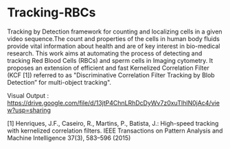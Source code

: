# Tracking-RBCs

Tracking by Detection framework for counting and localizing cells in a given video sequence.The count and properties of the cells in human body fluids provide vital information about health and are of   key  interest  in bio-medical research. This  work aims at automating the process of detecting and tracking Red Blood Cells (RBCs) and sperm cells in Imaging cytometry. It  proposes  an extension of efficient and fast Kernelized Correlation Filter (KCF [1]) referred to as "Discriminative Correlation Filter Tracking by Blob Detection” for multi-object tracking".

Visual Output :  https://drive.google.com/file/d/13jtP4ChnLRhDcDyWv7z0xuTIhlN0jAc4/view?usp=sharing

[1] Henriques, J.F., Caseiro, R., Martins, P., Batista, J.: High-speed tracking  with
      kernelized correlation filters. IEEE Transactions on Pattern Analysis and Machine
      Intelligence 37(3), 583–596 (2015)
